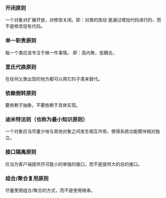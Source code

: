 ### 开闭原则
一个对象对扩展开放，对修改关闭。即：对类的改动 
是通过增加代码进行的，而不是修改现有代码。

### 单一职责原则
每一个类应该专注于做一件事情。 即：高内聚，低耦合。

### 里氏代换原则
在任何父类出现的地方都可以用它的子类来替代。

### 依赖倒转原则
要依赖于抽象，不要依赖于具体实现。

### 迪米特法则（也称为最小知识原则）
一个对象应当尽量少地与其他对象之间发生相互作用，使得系统功能模块相对独立。

### 接口隔离原则
应当为客户端提供尽可能小的单独的接口，而不是提供大的总的接口。

### 组合/聚合复用原则
尽量使用组合/聚合的方式，而不是使用继承。